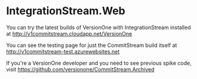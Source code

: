 IntegrationStream.Web
================

You can try the latest builds of VersionOne with IntegrationStream installed at http://v1commitstream.cloudapp.net/VersionOne

You can see the testing page for just the CommitStream build itself at http://v1commitstream-test.azurewebsites.net

If you're a VersionOne developer and you need to see previous spike code, visit https://github.com/versionone/CommitStream.Archived
